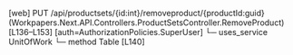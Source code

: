 [web] PUT /api/productsets/{id:int}/removeproduct/{productId:guid}  (Workpapers.Next.API.Controllers.ProductSetsController.RemoveProduct)  [L136–L153] [auth=AuthorizationPolicies.SuperUser]
  └─ uses_service UnitOfWork
    └─ method Table [L140]

